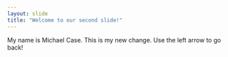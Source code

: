 ```yaml
---
layout: slide
title: "Welcome to our second slide!"
---
```

My name is Michael Case.  This is my new change.
Use the left arrow to go back!
